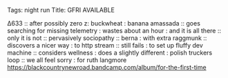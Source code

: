 Tags: night run
Title: GFRI AVAILABLE  
  
∆633 :: after possibly zero z: buckwheat : banana amassada :: goes searching for missing telemetry : wastes about an hour : and it is all there :: only it is not :: pervasively sociopathy :: berna : with extra raggmunk :: discovers a nicer way : to http stream :: still fails : to set up fluffy dev machine :: considers wellness : does a slightly different : polish truckers loop :: we all feel sorry : for ruth langmore  
<https://blackcountrynewroad.bandcamp.com/album/for-the-first-time>  
